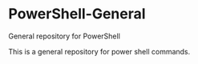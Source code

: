 # PowerShell-General
General repository for PowerShell


This is a general repository for power shell commands.
